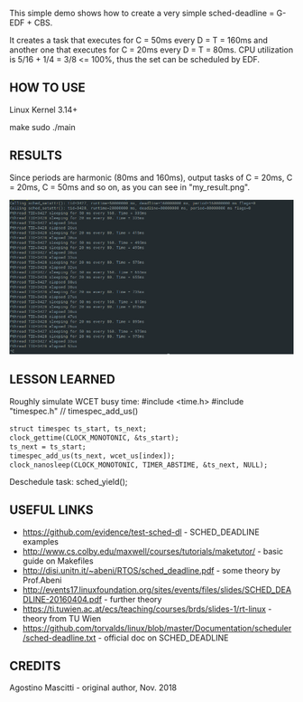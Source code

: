 This simple demo shows how to create a very simple sched-deadline = G-EDF + CBS.

It creates a task that executes for C = 50ms every D = T = 160ms and another one that executes for C = 20ms every D = T = 80ms. CPU utilization is 5/16 + 1/4 = 3/8 <= 100%, thus the set can be scheduled by EDF. 

HOW TO USE
--------------------------------------
Linux Kernel 3.14+

make
sudo ./main

RESULTS
--------------------------------------
Since periods are harmonic (80ms and 160ms), output tasks of C = 20ms, C = 20ms, C = 50ms and so on, as you can see in "my_result.png".

<img src="my_result.png" alt="Result image"/>

LESSON LEARNED
--------------------------------------
Roughly simulate WCET busy time:
	#include <time.h>
	#include "timespec.h" // timespec_add_us()

	struct timespec ts_start, ts_next;
	clock_gettime(CLOCK_MONOTONIC, &ts_start);
	ts_next = ts_start;
	timespec_add_us(ts_next, wcet_us[index]);
	clock_nanosleep(CLOCK_MONOTONIC, TIMER_ABSTIME, &ts_next, NULL);

Deschedule task:
	sched_yield();

USEFUL LINKS
---------------------------------------
- https://github.com/evidence/test-sched-dl - SCHED_DEADLINE examples
- http://www.cs.colby.edu/maxwell/courses/tutorials/maketutor/ - basic guide on Makefiles
- http://disi.unitn.it/~abeni/RTOS/sched_deadline.pdf - some theory by Prof.Abeni
- http://events17.linuxfoundation.org/sites/events/files/slides/SCHED_DEADLINE-20160404.pdf - further theory
- https://ti.tuwien.ac.at/ecs/teaching/courses/brds/slides-1/rt-linux - theory from TU Wien
- https://github.com/torvalds/linux/blob/master/Documentation/scheduler/sched-deadline.txt - official doc on SCHED_DEADLINE

CREDITS
--------------------------------------
Agostino Mascitti - original author, Nov. 2018
